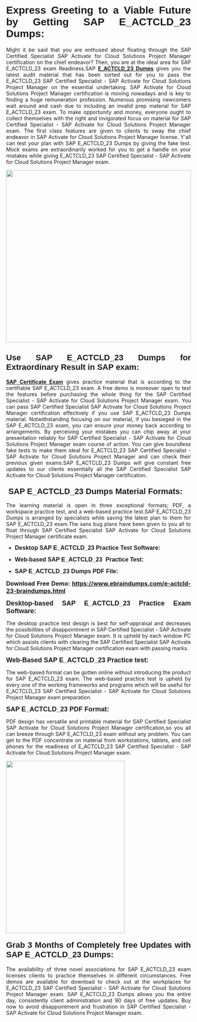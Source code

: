 <h1 dir="ltr" style="text-align: justify;"><span style="font-family:Verdana,Geneva,sans-serif;"><b>Express Greeting to a Viable Future by Getting SAP E_ACTCLD_23 Dumps:</b></span></h1>

<p dir="ltr" style="text-align: justify;">Might it be said that you are enthused about floating through the SAP Certified Specialist SAP Activate for Cloud Solutions Project Manager certification on the chief endeavor? Then, you are at the ideal area for SAP E_ACTCLD_23 exam Readiness.SAP <a href="https://www.ebraindumps.com/e-actcld-23-braindumps.html" target="_self"><strong>E_ACTCLD_23 Dumps</strong></a> gives you the latest audit material that has been sorted out for you to pass the E_ACTCLD_23 SAP Certified Specialist - SAP Activate for Cloud Solutions Project Manager on the essential undertaking. SAP Activate for Cloud Solutions Project Manager certification is moving nowadays and is key to finding a huge remuneration profession. Numerous promising newcomers wait around and cash due to including an invalid prep material for SAP E_ACTCLD_23 exam. To make opportunity and money, everyone ought to collect themselves with the right and invigorated focus on material for SAP Certified Specialist - SAP Activate for Cloud Solutions Project Manager exam. The first class features are given to clients to sway the chief endeavor in SAP Activate for Cloud Solutions Project Manager license. Y'all can test your plan with SAP E_ACTCLD_23 Dumps by giving the fake test. Mock exams are extraordinarily worked for you to get a handle on your mistakes while giving E_ACTCLD_23 SAP Certified Specialist - SAP Activate for Cloud Solutions Project Manager exam.</p>

<p dir="ltr" style="text-align: justify;"><a href="https://www.ebraindumps.com/e-actcld-23-braindumps.html" target="_self"><img alt="" src="https://lh3.googleusercontent.com/pw/AMWts8Aj3tb-wF0OMpw147T1Bg9eAAj9fKo6ifFWMDCc6oU3qtU3KEqtRsEM2KRmm3UaDWRNIl4uKsuW21qaZWMz89XK1ad3jQX9oZiQAoJqInwJqRGpkLNoXMJEdtJjmgXii-lFlTr95P8IcS6Zx1e4FG44=w1098-h617-no?authuser=4" style="width: 100%; height: 470px;" /></a></p>

<h2 dir="ltr" style="text-align: justify;"><span style="font-size:22px;"><span style="font-family:Verdana,Geneva,sans-serif;"><strong>Use SAP E_ACTCLD_23 Dumps for Extraordinary Result in SAP exam:</strong></span></span></h2>

<p dir="ltr" style="text-align: justify;"><a href="https://www.ebraindumps.com/sap-certified-specialist-dumps.html" target="_self"><strong>SAP Certificate Exam</strong></a> gives practice material that is according to the certifiable SAP E_ACTCLD_23 exam. A free demo is moreover open to test the features before purchasing the whole thing for the SAP Certified Specialist - SAP Activate for Cloud Solutions Project Manager exam. You can pass SAP Certified Specialist SAP Activate for Cloud Solutions Project Manager certification effectively if you use SAP E_ACTCLD_23 Dumps material. Notwithstanding focusing on our material, if you besieged in the SAP E_ACTCLD_23 exam, you can ensure your money back according to arrangements. By perceiving your mistakes you can chip away at your presentation reliably for SAP Certified Specialist - SAP Activate for Cloud Solutions Project Manager exam course of action. You can give boundless fake tests to make them ideal for E_ACTCLD_23 SAP Certified Specialist - SAP Activate for Cloud Solutions Project Manager and can check their previous given exams.SAP E_ACTCLD_23 Dumps will give constant free updates to our clients essentially all the SAP Certified Specialist SAP Activate for Cloud Solutions Project Manager certification.</p>

<h3 dir="ltr" style="text-align: justify;"><span style="font-size:22px;"><span style="font-family:Verdana,Geneva,sans-serif;"><strong> SAP E_ACTCLD_23 Dumps Material Formats:</strong></span></span></h3>

<p dir="ltr" style="text-align: justify;">The learning material is open in three exceptional formats; PDF, a workspace practice test, and a web-based practice test.SAP E_ACTCLD_23 Dumps is arranged by specialists while saving the latest plan to them for SAP E_ACTCLD_23 exam.The sans bug plans have been given to you all to float through SAP Certified Specialist SAP Activate for Cloud Solutions Project Manager certificate exam.</p>

<ul dir="ltr">
	<li style="text-align: justify;"><span style="font-size:16px;"><span style="font-family:Verdana,Geneva,sans-serif;"><b>Desktop SAP E_ACTCLD_23 Practice Test Software: </b></span></span></li>
	<li style="text-align: justify;">
	<p><span style="font-size:16px;"><span style="font-family:Verdana,Geneva,sans-serif;"><b id="docs-internal-guid-44b45a43-7fff-2325-b530-fbb6de77fdb4">Web-based SAP E_ACTCLD_23  Practice Test:</b></span></span></p>
	</li>
	<li role="presentation" style="text-align: justify;"><span style="font-size:16px;"><span style="font-family:Verdana,Geneva,sans-serif;"><b id="docs-internal-guid-44b45a43-7fff-2325-b530-fbb6de77fdb4">SAP E_ACTCLD_23 Dumps PDF File:</b> </span></span></li>
</ul>

<p dir="ltr" style="text-align: justify;"><span style="font-size:16px;"><strong>Download Free Demo: <a href="https://www.ebraindumps.com/e-actcld-23-braindumps.html" target="_self">https://www.ebraindumps.com/e-actcld-23-braindumps.html</a></strong></span></p>

<p dir="ltr" style="text-align: justify;"><span style="font-size:18px;"><span style="font-family:Verdana,Geneva,sans-serif;"><b id="docs-internal-guid-44b45a43-7fff-2325-b530-fbb6de77fdb4">Desktop-based </b><b>SAP E_ACTCLD_23 Practice Exam Software:</b></span></span></p>

<p dir="ltr" style="text-align: justify;">The desktop practice test design is best for self-appraisal and decreases the possibilities of disappointment in SAP Certified Specialist - SAP Activate for Cloud Solutions Project Manager exam. It is upheld by each window PC which assists clients with clearing the SAP Certified Specialist SAP Activate for Cloud Solutions Project Manager certification exam with passing marks.</p>

<p dir="ltr" style="text-align: justify;"><span style="font-size:18px;"><span style="font-family:Verdana,Geneva,sans-serif;"><b>Web-Based SAP E_ACTCLD_23 Practice test:</b></span></span></p>

<p dir="ltr" style="text-align: justify;">The web-based format can be gotten online without introducing the product for SAP E_ACTCLD_23 exam. The web-based practice test is upheld by every one of the working frameworks and programs which will be useful for E_ACTCLD_23 SAP Certified Specialist - SAP Activate for Cloud Solutions Project Manager exam preparation.</p>

<p dir="ltr" style="text-align: justify;"><span style="font-size:18px;"><span style="font-family:Verdana,Geneva,sans-serif;"><b>SAP E_ACTCLD_23 PDF Format:</b></span></span></p>

<p dir="ltr" style="text-align: justify;">PDF design has versatile and printable material for SAP Certified Specialist SAP Activate for Cloud Solutions Project Manager certification,so you all can breeze through SAP E_ACTCLD_23 exam without any problem. You can get to the PDF concentrate on material from workstations, tablets, and cell phones for the readiness of E_ACTCLD_23 SAP Certified Specialist - SAP Activate for Cloud Solutions Project Manager exam.</p>

<p dir="ltr" style="text-align: justify;"><a href="https://www.ebraindumps.com/e-actcld-23-braindumps.html" target="_self"><img alt="" src="https://lh3.googleusercontent.com/pw/AMWts8Cm0-aiB9xC_FPL6GMf_gRc8bGJDkUG0gzD_GNwF--xl3UqafByTFN8nh78SU7aGuHZFgFzPFfPw8DPYtpQLPn5Yzy7__RrfyR3tcnJW6pSf-MMu652cZxPK9fQfq2DRLK-vEhbQGsNVpaasFd-xlwx=w1179-h617-no?authuser=4" style="width: 80%; height: 470px;" /></a></p>

<h4 dir="ltr" style="text-align: justify;"><b><span style="font-size:22px;"><span style="font-family:Verdana,Geneva,sans-serif;">Grab 3 Months of Completely free Updates with SAP E_ACTCLD_23 Dumps:</span></span></b></h4>

<p dir="ltr" style="text-align: justify;">The availability of three novel associations for SAP E_ACTCLD_23 exam licenses clients to practice themselves in different circumstances. Free demos are available for download to check out at the workplaces for E_ACTCLD_23 SAP Certified Specialist - SAP Activate for Cloud Solutions Project Manager exam. SAP E_ACTCLD_23 Dumps allows you the entire day, consistently client administration and 90 days of free updates. Buy now to avoid disappointment and frustration in SAP Certified Specialist - SAP Activate for Cloud Solutions Project Manager exam.</p>

<p style="text-align: justify;"> </p>
